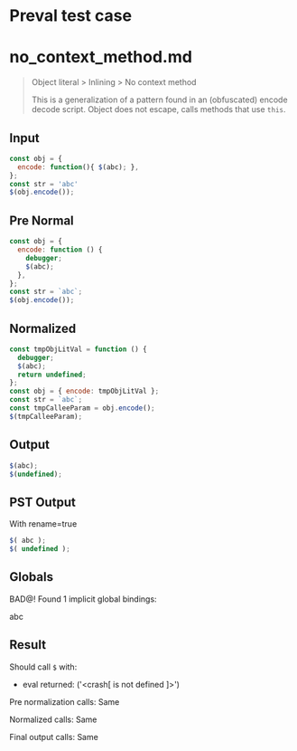 # Preval test case

# no_context_method.md

> Object literal > Inlining > No context method
>
> This is a generalization of a pattern found in an (obfuscated) encode decode script. Object does not escape, calls methods that use `this`.

## Input

`````js filename=intro
const obj = {
  encode: function(){ $(abc); },
};
const str = 'abc'
$(obj.encode());
`````

## Pre Normal


`````js filename=intro
const obj = {
  encode: function () {
    debugger;
    $(abc);
  },
};
const str = `abc`;
$(obj.encode());
`````

## Normalized


`````js filename=intro
const tmpObjLitVal = function () {
  debugger;
  $(abc);
  return undefined;
};
const obj = { encode: tmpObjLitVal };
const str = `abc`;
const tmpCalleeParam = obj.encode();
$(tmpCalleeParam);
`````

## Output


`````js filename=intro
$(abc);
$(undefined);
`````

## PST Output

With rename=true

`````js filename=intro
$( abc );
$( undefined );
`````

## Globals

BAD@! Found 1 implicit global bindings:

abc

## Result

Should call `$` with:
 - eval returned: ('<crash[ <ref> is not defined ]>')

Pre normalization calls: Same

Normalized calls: Same

Final output calls: Same
